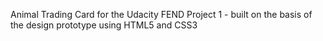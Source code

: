 Animal Trading Card for the Udacity FEND Project 1  - built on the basis of the design prototype using HTML5 and CSS3


